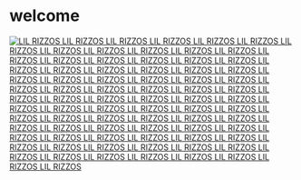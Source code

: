 # welcome
[![LIL RIZZOS LIL RIZZOS LIL RIZZOS LIL RIZZOS LIL RIZZOS LIL RIZZOS LIL RIZZOS LIL RIZZOS LIL RIZZOS LIL RIZZOS LIL RIZZOS LIL RIZZOS LIL RIZZOS LIL RIZZOS LIL RIZZOS LIL RIZZOS LIL RIZZOS LIL RIZZOS LIL RIZZOS LIL RIZZOS LIL RIZZOS LIL RIZZOS LIL RIZZOS LIL RIZZOS LIL RIZZOS LIL RIZZOS LIL RIZZOS LIL RIZZOS LIL RIZZOS LIL RIZZOS LIL RIZZOS LIL RIZZOS LIL RIZZOS LIL RIZZOS LIL RIZZOS LIL RIZZOS LIL RIZZOS LIL RIZZOS LIL RIZZOS LIL RIZZOS LIL RIZZOS LIL RIZZOS LIL RIZZOS LIL RIZZOS LIL RIZZOS LIL RIZZOS LIL RIZZOS LIL RIZZOS LIL RIZZOS LIL RIZZOS LIL RIZZOS LIL RIZZOS LIL RIZZOS LIL RIZZOS LIL RIZZOS LIL RIZZOS LIL RIZZOS LIL RIZZOS LIL RIZZOS LIL RIZZOS LIL RIZZOS LIL RIZZOS LIL RIZZOS LIL RIZZOS LIL RIZZOS LIL RIZZOS LIL RIZZOS LIL RIZZOS LIL RIZZOS LIL RIZZOS LIL RIZZOS LIL RIZZOS LIL RIZZOS LIL RIZZOS LIL RIZZOS LIL RIZZOS LIL RIZZOS LIL RIZZOS LIL RIZZOS LIL RIZZOS](https://img.youtube.com/vi/qgaMsevevXs/0.jpg)](https://www.youtube.com/watch?v=qgaMsevevXs "LIL RIZZOS")
